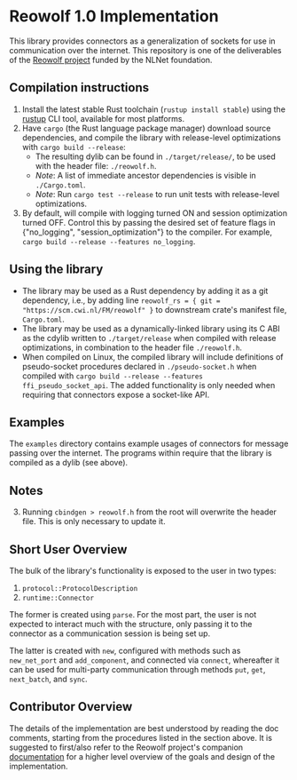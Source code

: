 # Reowolf 1.0 Implementation

This library provides connectors as a generalization of sockets for use in communication over the internet. This repository is one of the deliverables of the [Reowolf project](https://nlnet.nl/project/Reowolf/) funded by the NLNet foundation.

## Compilation instructions
1. Install the latest stable Rust toolchain (`rustup install stable`) using the [rustup](https://rustup.rs/) CLI tool, available for most platforms.
1. Have `cargo` (the Rust language package manager) download source dependencies, and compile the library with release-level optimizations with `cargo build --release`: 
	- The resulting dylib can be found in `./target/release/`, to be used with the header file: `./reowolf.h`.
	- *Note*: A list of immediate ancestor dependencies is visible in `./Cargo.toml`.
	- *Note*: Run `cargo test --release` to run unit tests with release-level optimizations.
1. By default, will compile with logging turned ON and session optimization turned OFF. Control this by passing the desired set of feature flags in {"no_logging", "session_optimization"} to the compiler. For example, `cargo build --release --features no_logging`.

## Using the library
- The library may be used as a Rust dependency by adding it as a git dependency, i.e., by adding line `reowolf_rs = { git = "https://scm.cwi.nl/FM/reowolf" }` to downstream crate's manifest file, `Cargo.toml`.
- The library may be used as a dynamically-linked library using its C ABI as the cdylib written to `./target/release` when compiled with release optimizations, in combination to the header file `./reowolf.h`.
- When compiled on Linux, the compiled library will include definitions of pseudo-socket procedures declared in `./pseudo-socket.h` when compiled with `cargo build --release --features ffi_pseudo_socket_api`. The added functionality is only needed when requiring that connectors expose a socket-like API.

## Examples
The `examples` directory contains example usages of connectors for message passing over the internet. The programs within require that the library is compiled as a dylib (see above).

## Notes
3. Running `cbindgen > reowolf.h` from the root will overwrite the header file. This is only necessary to update it.  

## Short User Overview
The bulk of the library's functionality is exposed to the user in two types: 
1. `protocol::ProtocolDescription` 
1. `runtime::Connector` 

The former is created using `parse`. For the most part, the user is not expected to interact much with the structure, only passing it to the connector as a communication session is being set up.

The latter is created with `new`, configured with methods such as `new_net_port` and `add_component`, and connected via `connect`, whereafter it can be used for multi-party communication through methods `put`, `get`, `next_batch`, and `sync`.

## Contributor Overview
The details of the implementation are best understood by reading the doc comments, starting from the procedures listed in the section above. It is suggested to first/also refer to the Reowolf project's companion [documentation](https://doi.org/10.5281/zenodo.3559822) for a higher level overview of the goals and design of the implementation.